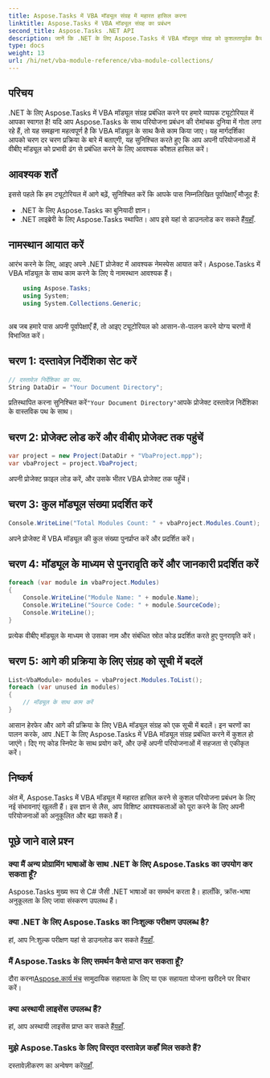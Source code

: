 ```yaml
---
title: Aspose.Tasks में VBA मॉड्यूल संग्रह में महारत हासिल करना
linktitle: Aspose.Tasks में VBA मॉड्यूल संग्रह का प्रबंधन
second_title: Aspose.Tasks .NET API
description: जानें कि .NET के लिए Aspose.Tasks में VBA मॉड्यूल संग्रह को कुशलतापूर्वक कैसे प्रबंधित किया जाए। आपकी परियोजनाओं में निर्बाध एकीकरण के लिए चरण-दर-चरण मार्गदर्शिका।
type: docs
weight: 13
url: /hi/net/vba-module-reference/vba-module-collections/
---
```

## परिचय
.NET के लिए Aspose.Tasks में VBA मॉड्यूल संग्रह प्रबंधित करने पर हमारे व्यापक ट्यूटोरियल में आपका स्वागत है! यदि आप Aspose.Tasks के साथ परियोजना प्रबंधन की रोमांचक दुनिया में गोता लगा रहे हैं, तो यह समझना महत्वपूर्ण है कि VBA मॉड्यूल के साथ कैसे काम किया जाए। यह मार्गदर्शिका आपको चरण दर चरण प्रक्रिया के बारे में बताएगी, यह सुनिश्चित करते हुए कि आप अपनी परियोजनाओं में वीबीए मॉड्यूल को प्रभावी ढंग से प्रबंधित करने के लिए आवश्यक कौशल हासिल करें।
## आवश्यक शर्तें
इससे पहले कि हम ट्यूटोरियल में आगे बढ़ें, सुनिश्चित करें कि आपके पास निम्नलिखित पूर्वापेक्षाएँ मौजूद हैं:
- .NET के लिए Aspose.Tasks का बुनियादी ज्ञान।
-  .NET लाइब्रेरी के लिए Aspose.Tasks स्थापित। आप इसे यहां से डाउनलोड कर सकते हैं[यहाँ](https://releases.aspose.com/tasks/net/).
## नामस्थान आयात करें
आरंभ करने के लिए, आइए अपने .NET प्रोजेक्ट में आवश्यक नेमस्पेस आयात करें। Aspose.Tasks में VBA मॉड्यूल के साथ काम करने के लिए ये नामस्थान आवश्यक हैं।
```csharp
    using Aspose.Tasks;
    using System;
    using System.Collections.Generic;
    
```
अब जब हमारे पास अपनी पूर्वापेक्षाएँ हैं, तो आइए ट्यूटोरियल को आसान-से-पालन करने योग्य चरणों में विभाजित करें।
## चरण 1: दस्तावेज़ निर्देशिका सेट करें
```csharp
// दस्तावेज़ निर्देशिका का पथ.
String DataDir = "Your Document Directory";
```
 प्रतिस्थापित करना सुनिश्चित करें`"Your Document Directory"`आपके प्रोजेक्ट दस्तावेज़ निर्देशिका के वास्तविक पथ के साथ।
## चरण 2: प्रोजेक्ट लोड करें और वीबीए प्रोजेक्ट तक पहुंचें
```csharp
var project = new Project(DataDir + "VbaProject.mpp");
var vbaProject = project.VbaProject;
```
अपनी प्रोजेक्ट फ़ाइल लोड करें, और उसके भीतर VBA प्रोजेक्ट तक पहुँचें।
## चरण 3: कुल मॉड्यूल संख्या प्रदर्शित करें
```csharp
Console.WriteLine("Total Modules Count: " + vbaProject.Modules.Count);
```
अपने प्रोजेक्ट में VBA मॉड्यूल की कुल संख्या पुनर्प्राप्त करें और प्रदर्शित करें।
## चरण 4: मॉड्यूल के माध्यम से पुनरावृति करें और जानकारी प्रदर्शित करें
```csharp
foreach (var module in vbaProject.Modules)
{
    Console.WriteLine("Module Name: " + module.Name);
    Console.WriteLine("Source Code: " + module.SourceCode);
    Console.WriteLine();
}
```
प्रत्येक वीबीए मॉड्यूल के माध्यम से उसका नाम और संबंधित स्रोत कोड प्रदर्शित करते हुए पुनरावृति करें।
## चरण 5: आगे की प्रक्रिया के लिए संग्रह को सूची में बदलें
```csharp
List<VbaModule> modules = vbaProject.Modules.ToList();
foreach (var unused in modules)
{
    // मॉड्यूल के साथ काम करें
}
```
आसान हेरफेर और आगे की प्रक्रिया के लिए VBA मॉड्यूल संग्रह को एक सूची में बदलें।
इन चरणों का पालन करके, आप .NET के लिए Aspose.Tasks में VBA मॉड्यूल संग्रह प्रबंधित करने में कुशल हो जाएंगे। दिए गए कोड स्निपेट के साथ प्रयोग करें, और उन्हें अपनी परियोजनाओं में सहजता से एकीकृत करें।
## निष्कर्ष
अंत में, Aspose.Tasks में VBA मॉड्यूल में महारत हासिल करने से कुशल परियोजना प्रबंधन के लिए नई संभावनाएं खुलती हैं। इस ज्ञान से लैस, आप विशिष्ट आवश्यकताओं को पूरा करने के लिए अपनी परियोजनाओं को अनुकूलित और बढ़ा सकते हैं।
## पूछे जाने वाले प्रश्न
### क्या मैं अन्य प्रोग्रामिंग भाषाओं के साथ .NET के लिए Aspose.Tasks का उपयोग कर सकता हूँ?
Aspose.Tasks मुख्य रूप से C# जैसी .NET भाषाओं का समर्थन करता है। हालाँकि, क्रॉस-भाषा अनुकूलता के लिए जावा संस्करण उपलब्ध हैं।
### क्या .NET के लिए Aspose.Tasks का निःशुल्क परीक्षण उपलब्ध है?
 हां, आप नि:शुल्क परीक्षण यहां से डाउनलोड कर सकते हैं[यहाँ](https://releases.aspose.com/).
### मैं Aspose.Tasks के लिए समर्थन कैसे प्राप्त कर सकता हूँ?
 दौरा करना[Aspose.कार्य मंच](https://forum.aspose.com/c/tasks/15) सामुदायिक सहायता के लिए या एक सहायता योजना खरीदने पर विचार करें।
### क्या अस्थायी लाइसेंस उपलब्ध हैं?
 हां, आप अस्थायी लाइसेंस प्राप्त कर सकते हैं[यहाँ](https://purchase.aspose.com/temporary-license/).
### मुझे Aspose.Tasks के लिए विस्तृत दस्तावेज़ कहाँ मिल सकते हैं?
 दस्तावेज़ीकरण का अन्वेषण करें[यहाँ](https://reference.aspose.com/tasks/net/).